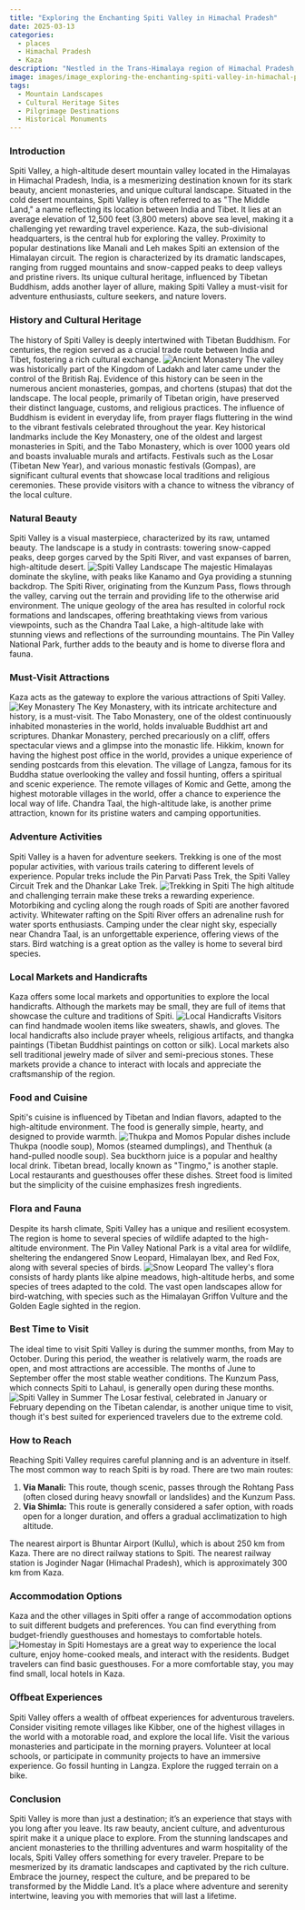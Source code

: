 ```yaml
---
title: "Exploring the Enchanting Spiti Valley in Himachal Pradesh"
date: 2025-03-13
categories:
  - places
  - Himachal Pradesh
  - Kaza
description: "Nestled in the Trans-Himalaya region of Himachal Pradesh, Spiti Valley is a breathtaking high-altitude valley known for its rugged landscapes. It features the iconic Spiti River and offers a gateway to remote villages and ancient monasteries such as Dhankar and Tabo, blending adventure with cultural heritage."
image: images/image_exploring-the-enchanting-spiti-valley-in-himachal-pradesh.png
tags: 
  - Mountain Landscapes
  - Cultural Heritage Sites
  - Pilgrimage Destinations
  - Historical Monuments
---
```



### **Introduction**

Spiti Valley, a high-altitude desert mountain valley located in the Himalayas in Himachal Pradesh, India, is a mesmerizing destination known for its stark beauty, ancient monasteries, and unique cultural landscape. Situated in the cold desert mountains, Spiti Valley is often referred to as "The Middle Land," a name reflecting its location between India and Tibet. It lies at an average elevation of 12,500 feet (3,800 meters) above sea level, making it a challenging yet rewarding travel experience. Kaza, the sub-divisional headquarters, is the central hub for exploring the valley. Proximity to popular destinations like Manali and Leh makes Spiti an extension of the Himalayan circuit. The region is characterized by its dramatic landscapes, ranging from rugged mountains and snow-capped peaks to deep valleys and pristine rivers. Its unique cultural heritage, influenced by Tibetan Buddhism, adds another layer of allure, making Spiti Valley a must-visit for adventure enthusiasts, culture seekers, and nature lovers.

### **History and Cultural Heritage**

The history of Spiti Valley is deeply intertwined with Tibetan Buddhism. For centuries, the region served as a crucial trade route between India and Tibet, fostering a rich cultural exchange.  <img src="placeholder_image_history_monastery.jpg" alt="Ancient Monastery"> The valley was historically part of the Kingdom of Ladakh and later came under the control of the British Raj.  Evidence of this history can be seen in the numerous ancient monasteries, gompas, and chortens (stupas) that dot the landscape. The local people, primarily of Tibetan origin, have preserved their distinct language, customs, and religious practices. The influence of Buddhism is evident in everyday life, from prayer flags fluttering in the wind to the vibrant festivals celebrated throughout the year. Key historical landmarks include the Key Monastery, one of the oldest and largest monasteries in Spiti, and the Tabo Monastery, which is over 1000 years old and boasts invaluable murals and artifacts.  Festivals such as the Losar (Tibetan New Year), and various monastic festivals (Gompas), are significant cultural events that showcase local traditions and religious ceremonies. These provide visitors with a chance to witness the vibrancy of the local culture.

### **Natural Beauty**

Spiti Valley is a visual masterpiece, characterized by its raw, untamed beauty. The landscape is a study in contrasts: towering snow-capped peaks, deep gorges carved by the Spiti River, and vast expanses of barren, high-altitude desert.  <img src="placeholder_image_natural_beauty_landscape.jpg" alt="Spiti Valley Landscape"> The majestic Himalayas dominate the skyline, with peaks like Kanamo and Gya providing a stunning backdrop. The Spiti River, originating from the Kunzum Pass, flows through the valley, carving out the terrain and providing life to the otherwise arid environment. The unique geology of the area has resulted in colorful rock formations and landscapes, offering breathtaking views from various viewpoints, such as the Chandra Taal Lake, a high-altitude lake with stunning views and reflections of the surrounding mountains. The Pin Valley National Park, further adds to the beauty and is home to diverse flora and fauna.

### **Must-Visit Attractions**

Kaza acts as the gateway to explore the various attractions of Spiti Valley. <img src="placeholder_image_attraction_key_monastery.jpg" alt="Key Monastery"> The Key Monastery, with its intricate architecture and history, is a must-visit. The Tabo Monastery, one of the oldest continuously inhabited monasteries in the world, holds invaluable Buddhist art and scriptures. Dhankar Monastery, perched precariously on a cliff, offers spectacular views and a glimpse into the monastic life.  Hikkim, known for having the highest post office in the world, provides a unique experience of sending postcards from this elevation.  The village of Langza, famous for its Buddha statue overlooking the valley and fossil hunting, offers a spiritual and scenic experience.  The remote villages of Komic and Gette, among the highest motorable villages in the world, offer a chance to experience the local way of life. Chandra Taal, the high-altitude lake, is another prime attraction, known for its pristine waters and camping opportunities.

### **Adventure Activities**

Spiti Valley is a haven for adventure seekers.  Trekking is one of the most popular activities, with various trails catering to different levels of experience. Popular treks include the Pin Parvati Pass Trek, the Spiti Valley Circuit Trek and the Dhankar Lake Trek. <img src="placeholder_image_adventure_trekking.jpg" alt="Trekking in Spiti"> The high altitude and challenging terrain make these treks a rewarding experience.  Motorbiking and cycling along the rough roads of Spiti are another favored activity.  Whitewater rafting on the Spiti River offers an adrenaline rush for water sports enthusiasts.  Camping under the clear night sky, especially near Chandra Taal, is an unforgettable experience, offering views of the stars.  Bird watching is a great option as the valley is home to several bird species.

### **Local Markets and Handicrafts**

Kaza offers some local markets and opportunities to explore the local handicrafts. Although the markets may be small, they are full of items that showcase the culture and traditions of Spiti. <img src="placeholder_image_market_handicraft.jpg" alt="Local Handicrafts"> Visitors can find handmade woolen items like sweaters, shawls, and gloves.  The local handicrafts also include prayer wheels, religious artifacts, and thangka paintings (Tibetan Buddhist paintings on cotton or silk).  Local markets also sell traditional jewelry made of silver and semi-precious stones. These markets provide a chance to interact with locals and appreciate the craftsmanship of the region.

### **Food and Cuisine**

Spiti's cuisine is influenced by Tibetan and Indian flavors, adapted to the high-altitude environment. The food is generally simple, hearty, and designed to provide warmth. <img src="placeholder_image_food_thukpa.jpg" alt="Thukpa and Momos"> Popular dishes include Thukpa (noodle soup), Momos (steamed dumplings), and Thenthuk (a hand-pulled noodle soup).  Sea buckthorn juice is a popular and healthy local drink.  Tibetan bread, locally known as "Tingmo," is another staple.  Local restaurants and guesthouses offer these dishes. Street food is limited but the simplicity of the cuisine emphasizes fresh ingredients.

### **Flora and Fauna**

Despite its harsh climate, Spiti Valley has a unique and resilient ecosystem. The region is home to several species of wildlife adapted to the high-altitude environment.  The Pin Valley National Park is a vital area for wildlife, sheltering the endangered Snow Leopard, Himalayan Ibex, and Red Fox, along with several species of birds.  <img src="placeholder_image_flora_fauna.jpg" alt="Snow Leopard"> The valley's flora consists of hardy plants like alpine meadows, high-altitude herbs, and some species of trees adapted to the cold.  The vast open landscapes allow for bird-watching, with species such as the Himalayan Griffon Vulture and the Golden Eagle sighted in the region.

### **Best Time to Visit**

The ideal time to visit Spiti Valley is during the summer months, from May to October. During this period, the weather is relatively warm, the roads are open, and most attractions are accessible. The months of June to September offer the most stable weather conditions. The Kunzum Pass, which connects Spiti to Lahaul, is generally open during these months. <img src="placeholder_image_best_time_to_visit.jpg" alt="Spiti Valley in Summer"> The Losar festival, celebrated in January or February depending on the Tibetan calendar, is another unique time to visit, though it's best suited for experienced travelers due to the extreme cold.

### **How to Reach**

Reaching Spiti Valley requires careful planning and is an adventure in itself. The most common way to reach Spiti is by road.  There are two main routes:

1.  **Via Manali:** This route, though scenic, passes through the Rohtang Pass (often closed during heavy snowfall or landslides) and the Kunzum Pass.
2.  **Via Shimla:** This route is generally considered a safer option, with roads open for a longer duration, and offers a gradual acclimatization to high altitude.

The nearest airport is Bhuntar Airport (Kullu), which is about 250 km from Kaza. There are no direct railway stations to Spiti. The nearest railway station is Joginder Nagar (Himachal Pradesh), which is approximately 300 km from Kaza.

### **Accommodation Options**

Kaza and the other villages in Spiti offer a range of accommodation options to suit different budgets and preferences. You can find everything from budget-friendly guesthouses and homestays to comfortable hotels. <img src="placeholder_image_accommodation.jpg" alt="Homestay in Spiti"> Homestays are a great way to experience the local culture, enjoy home-cooked meals, and interact with the residents.  Budget travelers can find basic guesthouses. For a more comfortable stay, you may find small, local hotels in Kaza.

### **Offbeat Experiences**

Spiti Valley offers a wealth of offbeat experiences for adventurous travelers.  Consider visiting remote villages like Kibber, one of the highest villages in the world with a motorable road, and explore the local life.  Visit the various monasteries and participate in the morning prayers.  Volunteer at local schools, or participate in community projects to have an immersive experience.  Go fossil hunting in Langza. Explore the rugged terrain on a bike.

### **Conclusion**

Spiti Valley is more than just a destination; it’s an experience that stays with you long after you leave. Its raw beauty, ancient culture, and adventurous spirit make it a unique place to explore. From the stunning landscapes and ancient monasteries to the thrilling adventures and warm hospitality of the locals, Spiti Valley offers something for every traveler. Prepare to be mesmerized by its dramatic landscapes and captivated by the rich culture. Embrace the journey, respect the culture, and be prepared to be transformed by the Middle Land. It’s a place where adventure and serenity intertwine, leaving you with memories that will last a lifetime.


